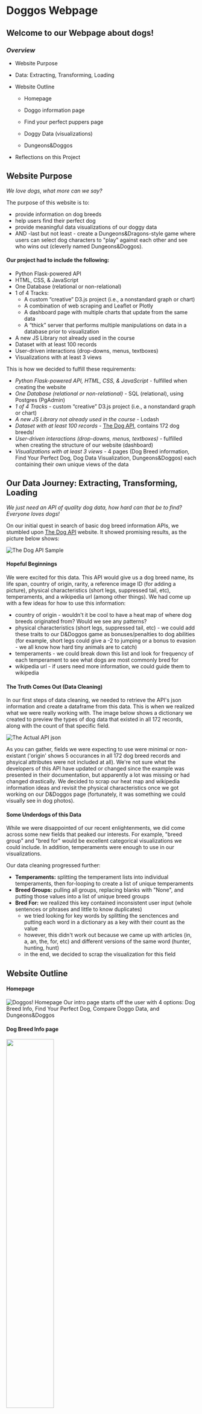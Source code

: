 # Doggos Webpage

## Welcome to our Webpage about dogs!

### *Overview* 
* Website Purpose <p>
* Data: Extracting, Transforming, Loading <p>
* Website Outline <p>
  * Homepage <p>
  * Doggo information page <p>
  * Find your perfect puppers page <p>
  * Doggy Data (visualizations) <p>
  * Dungeons&Doggos <p>
* Reflections on this Project <p>

## Website Purpose
*We love dogs, what more can we say?*  <p>
The purpose of this website is to:
* provide information on dog breeds
* help users find their perfect dog
* provide meaningful data visualizations of our doggy data
* AND -last but not least - create a Dungeons&Dragons-style game where users can select dog characters to "play" against each other and see who wins out (cleverly named Dungeons&Doggos).  <p>  <p>

#### Our project had to include the following:
* Python Flask-powered API 
* HTML, CSS, & JavaScript
* One Database (relational or non-relational)
* 1 of 4 Tracks:
  * A custom “creative” D3.js project (i.e., a nonstandard graph or chart)
  * A combination of web scraping and Leaflet or Plotly
  * A dashboard page with multiple charts that update from the same data
  * A “thick” server that performs multiple manipulations on data in a database prior to visualization
* A new JS Library not already used in the course
* Dataset with at least 100 records
* User-driven interactions (drop-downs, menus, textboxes)
* Visualizations with at least 3 views

This is how we decided to fulfill these requirements:
* *Python Flask-powered API, HTML, CSS, & JavaScript* - fulfilled when creating the website
* *One Database (relational or non-relational)* - SQL (relational), using Postgres (PgAdmin)
* *1 of 4 Tracks* - custom “creative” D3.js project (i.e., a nonstandard graph or chart)
* *A new JS Library not already used in the course* - Lodash
* *Dataset with at least 100 records* - [The Dog API](https://thedogapi.com/), contains 172 dog breeds!
* *User-driven interactions (drop-downs, menus, textboxes)* - fulfilled when creating the structure of our website (dashboard)
* *Visualizations with at least 3 views* - 4 pages (Dog Breed information, Find Your Perfect Dog, Dog Data Visualization, Dungeons&Doggos) each containing their own unique views of the data
 
## Our Data Journey: Extracting, Transforming, Loading
*We just need an API of quality dog data, how hard can that be to find? Everyone loves dogs!* <p>

On our initial quest in search of basic dog breed information APIs, we stumbled upon [The Dog API](https://thedogapi.com/) website. It showed promising results, as the picture below shows:

![The Dog API Sample](Proposal/readme/thedogapisample.PNG)

#### Hopeful Beginnings
We were excited for this data. This API would give us a dog breed name, its life span, country of origin, rarity, a reference image ID (for adding a picture), physical characteristics (short legs, suppressed tail, etc), temperaments, and a wikipedia url (among other things). We had come up with a few ideas for how to use this information:
* country of origin - wouldn't it be cool to have a heat map of where dog breeds originated from? Would we see any patterns?
* physical characteristics (short legs, suppressed tail, etc) - we could add these traits to our D&Doggos game as bonuses/penalties to dog abilities (for example, short legs could give a -2 to jumping or a bonus to evasion - we all know how hard tiny animals are to catch)
* temperaments - we could break down this list and look for frequency of each temperament to see what dogs are most commonly bred for
* wikipedia url - if users need more information, we could guide them to wikipedia

#### The Truth Comes Out (Data Cleaning)
In our first steps of data cleaning, we needed to retrieve the API's json information and create a dataframe from this data. This is when we realized what we were really working with. The image below shows a dictionary we created to preview the types of dog data that existed in all 172 records, along with the count of that specific field.

![The Actual API json](Proposal/readme/datacounts.PNG)
<p>
 
As you can gather, fields we were expecting to use were minimal or non-existant ('origin' shows 5 occurances in all 172 dog breed records and phsyical attributes were not included at all). We're not sure what the developers of this API have updated or changed since the example was presented in their documentation, but apparently a lot was missing or had changed drastically. We decided to scrap our heat map and wikipedia information ideas and revisit the physical characteristics once we got working on our D&Doggos page (fortunately, it was something we could visually see in dog photos). 

#### Some Underdogs of this Data
While we were disappointed of our recent enlightenments, we did come across some new fields that peaked our interests. For example, "breed group" and "bred for" would be excellent categorical visualizations we could include. In addition, temperaments were enough to use in our visualizations. <p><p>
 
Our data cleaning progressed further:
* **Temperaments:** splitting the temperament lists into individual temperaments, then for-looping to create a list of unique temperaments
* **Breed Groups:** pulling all groups, replacing blanks with "None", and putting those values into a list of unique breed groups
* **Bred For:** we realized this key contained inconsistent user input (whole sentences or phrases and little to know duplicates)
  * we tried looking for key words by splitting the senctences and putting each word in a dictionary as a key with their count as the value
  * however, this didn't work out because we came up with articles (in, a, an, the, for, etc) and different versions of the same word (hunter, hunting, hunt)
  * in the end, we decided to scrap the visualization for this field

## Website Outline
#### Homepage
![Doggos! Homepage](Proposal/readme/homepage.PNG)
Our intro page starts off the user with 4 options: Dog Breed Info, Find Your Perfect Dog, Compare Doggo Data, and Dungeons&Doggos

#### Dog Breed Info page
<img src="Proposal/readme/doginfo1.PNG" data-canonical-src="Proposal/readme/doginfo1.PNG" width="50%" height="50%" />  <img src="Proposal/readme/doginfo2.PNG" data-canonical-src="Proposal/readme/doginfo2.PNG" width="50%" height="50%" />


#### Find Your Perfect Dog page
![Perfect Puppers](Proposal/readme/perfectdoggo.PNG)
![Perfect Puppers Results](Proposal/readme/perfectdoggo2.PNG)

#### Compare Doggo Data (visualizations)
![Doggo Data](Proposal/readme/doggodata.PNG)
![Doggo Data Results](Proposal/readme/doggodata2.PNG)

#### Dungeons&Doggos
![Dungeons&Doggos: Coming Soon!](Proposal/readme/dndsoon.PNG)
![Dungeons&Doggos: Inspiration Pictures](Proposal/readme/dndpics.PNG)


## Reflections on this Project

